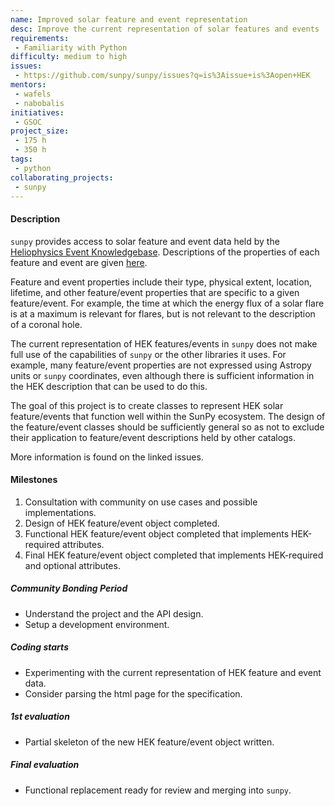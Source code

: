 ```yaml
---
name: Improved solar feature and event representation
desc: Improve the current representation of solar features and events
requirements:
 - Familiarity with Python
difficulty: medium to high
issues:
 - https://github.com/sunpy/sunpy/issues?q=is%3Aissue+is%3Aopen+HEK
mentors:
 - wafels
 - nabobalis
initiatives:
 - GSOC
project_size:
 - 175 h
 - 350 h
tags:
 - python
collaborating_projects:
 - sunpy
---
```


#### Description

`sunpy` provides access to solar feature and event data held by the [Heliophysics Event Knowledgebase](https://www.lmsal.com/hek/).
Descriptions of the properties of each feature and event are given [here](https://www.lmsal.com/hek/VOEvent_Spec.html).

Feature and event properties include their type, physical extent, location, lifetime, and other feature/event properties that are specific to a given feature/event.
For example, the time at which the energy flux of a solar flare is at a maximum is relevant for flares, but is not relevant to the description of a coronal hole.

The current representation of HEK features/events in `sunpy` does not make full use of the capabilities of `sunpy` or the other libraries it uses.
For example, many feature/event properties are not expressed using Astropy units or `sunpy` coordinates, even although there is sufficient information in the HEK description that can be used to do this.

The goal of this project is to create classes to represent HEK solar feature/events that function well within the SunPy ecosystem.
The design of the feature/event classes should be sufficiently general so as not to exclude their application to feature/event descriptions held by other catalogs.

More information is found on the linked issues.

#### Milestones

1. Consultation with community on use cases and possible implementations.
2. Design of HEK feature/event object completed.
3. Functional HEK feature/event object completed that implements HEK-required attributes.
4. Final HEK feature/event object completed that implements HEK-required and optional attributes.

##### Community Bonding Period

* Understand the project and the API design.
* Setup a development environment.

##### Coding starts

* Experimenting with the current representation of HEK feature and event data.
* Consider parsing the html page for the specification.

##### 1st evaluation

* Partial skeleton of the new HEK feature/event object written.

##### Final evaluation

* Functional replacement ready for review and merging into `sunpy`.

